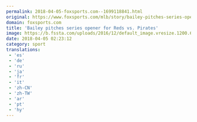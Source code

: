 ```yaml
---
permalink: 2018-04-05-foxsports.com--1699118841.html
original: https://www.foxsports.com/mlb/story/bailey-pitches-series-opener-for-reds-vs-pirates-040418
domain: foxsports.com
title: 'Bailey pitches series opener for Reds vs. Pirates'
image: https://b.fssta.com/uploads/2016/12/default_image.vresize.1200.630.high.0.png
date: 2018-04-05 02:23:12
category: sport
translations: 
 - 'es'
 - 'de'
 - 'ru'
 - 'ja'
 - 'fr'
 - 'it'
 - 'zh-CN'
 - 'zh-TW'
 - 'ar'
 - 'pt'
 - 'hy'
---
```


